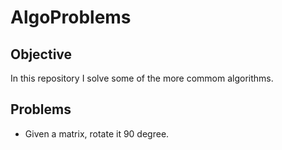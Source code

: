 # AlgoProblems

## Objective

In this repository I solve some of the more commom algorithms.

## Problems 

  - Given a matrix, rotate it 90 degree.


